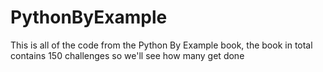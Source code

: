 # PythonByExample
This is all of the code from the Python By Example book, the book in total contains 150 challenges so we'll see how many get done
